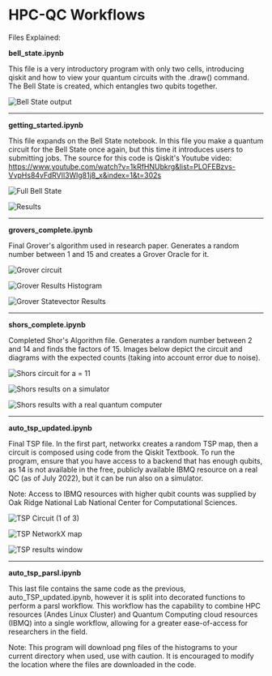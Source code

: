 # HPC-QC Workflows

Files Explained:


**bell_state.ipynb**

This file is a very introductory program with only two cells, introducing qiskit and how to view your quantum circuits with the .draw() command. The Bell State is created, which entangles two qubits together. 

![Bell State output](/Images/bell-state-example.png)

----------------------------------------------------------------------------------------------------------------------------------

**getting_started.ipynb**

This file expands on the Bell State notebook. In this file you make a quantum circuit for the Bell State once again, but this time it introduces users to submitting jobs. The source for this code is Qiskit's Youtube video: https://www.youtube.com/watch?v=1kRfHNUbkrg&list=PLOFEBzvs-VvpHs84vFdRVIl3Wlg81j8_x&index=1&t=302s

![Full Bell State](/Images/full-bell-state.png)

![Results](/Images/bell-state-results.png)

----------------------------------------------------------------------------------------------------------------------------------

**grovers_complete.ipynb**

Final Grover's algorithm used in research paper. Generates a random number between 1 and 15 and creates a Grover Oracle for it.  

![Grover circuit](/Images/grover-circuit.png)

![Grover Results Histogram](/Images/grover-results.png)

![Grover Statevector Results](/Images/grover-statevector.png)

----------------------------------------------------------------------------------------------------------------------------------

**shors_complete.ipynb** 

Completed Shor's Algorithm file. Generates a random number between 2 and 14 and finds the factors of 15. Images below depict the circuit and diagrams with the expected counts (taking into account error due to noise). 

![Shors circuit for a = 11](/Images/shors-circuit.png)

![Shors results on a simulator](/Images/shors-simulator.png)

![Shors results with a real quantum computer](/Images/shors-qc.png)

----------------------------------------------------------------------------------------------------------------------------------

**auto_tsp_updated.ipynb**

Final TSP file. In the first part, networkx creates a random TSP map, then a circuit is composed using code from the Qiskit Textbook. To run the program, ensure that you have access to a backend that has enough qubits, as 14 is not available in the free, publicly available IBMQ resource on a real QC (as of July 2022), but it can be run also on a simulator. 

Note: Access to IBMQ resources with higher qubit counts was supplied by Oak Ridge National Lab National Center for Computational Sciences. 

![TSP Circuit (1 of 3)](/Images/tsp-curcuit1.png)

![TSP NetworkX map](/Images/tsp-networkx.png)

![TSP results window](/Images/tsp-results.png)

----------------------------------------------------------------------------------------------------------------------------------

**auto_tsp_parsl.ipynb**

This last file contains the same code as the previous, auto_TSP_updated.ipynb, however it is split into decorated functions to perform a parsl workflow. This workflow has the capability to combine HPC resources (Andes Linux Cluster) and Quantum Computing cloud resources (IBMQ) into a single workflow, allowing for a greater ease-of-access for researchers in the field. 

Note: This program will download png files of the histograms to your current directory when used, use with caution. It is encouraged to modify the location where the files are downloaded in the code. 
